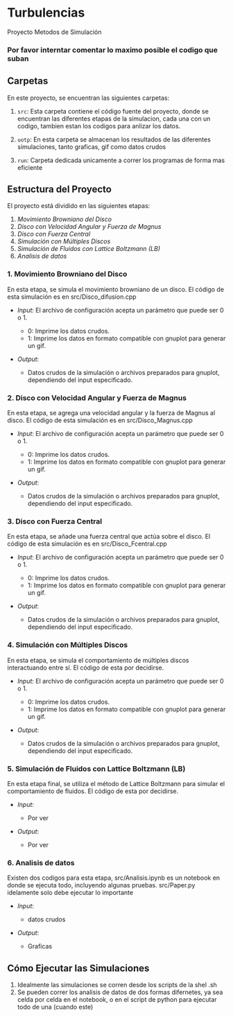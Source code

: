 # Turbulencias

Proyecto Metodos de Simulación

### Por favor interntar comentar lo maximo posible el codigo que suban

## Carpetas

En este proyecto, se encuentran las siguientes carpetas:

1. `src`: Esta carpeta contiene el código fuente del proyecto, donde se encuentran las diferentes etapas de la simulacion, cada una con un codigo, tambien estan los codigos para anlizar los datos.

2. `uotp`: En esta carpeta se almacenan los resultados de las diferentes simulaciones, tanto graficas, gif como datos crudos

3. `run`: Carpeta dedicada unicamente a correr los programas de forma mas eficiente

## Estructura del Proyecto

El proyecto está dividido en las siguientes etapas:

1. _Movimiento Browniano del Disco_
2. _Disco con Velocidad Angular y Fuerza de Magnus_
3. _Disco con Fuerza Central_
4. _Simulación con Múltiples Discos_
5. _Simulación de Fluidos con Lattice Boltzmann (LB)_
6. _Analisis de datos_

### 1. Movimiento Browniano del Disco

En esta etapa, se simula el movimiento browniano de un disco. El código de esta simulación es en src/Disco_difusion.cpp

- _Input_: El archivo de configuración acepta un parámetro que puede ser 0 o 1.

  - 0: Imprime los datos crudos.
  - 1: Imprime los datos en formato compatible con gnuplot para generar un gif.

- _Output_:
  - Datos crudos de la simulación o archivos preparados para gnuplot, dependiendo del input especificado.

### 2. Disco con Velocidad Angular y Fuerza de Magnus

En esta etapa, se agrega una velocidad angular y la fuerza de Magnus al disco. El código de esta simulación es en src/Disco_Magnus.cpp

- _Input_: El archivo de configuración acepta un parámetro que puede ser 0 o 1.

  - 0: Imprime los datos crudos.
  - 1: Imprime los datos en formato compatible con gnuplot para generar un gif.

- _Output_:
  - Datos crudos de la simulación o archivos preparados para gnuplot, dependiendo del input especificado.

### 3. Disco con Fuerza Central

En esta etapa, se añade una fuerza central que actúa sobre el disco. El código de esta simulación es en src/Disco_Fcentral.cpp

- _Input_: El archivo de configuración acepta un parámetro que puede ser 0 o 1.

  - 0: Imprime los datos crudos.
  - 1: Imprime los datos en formato compatible con gnuplot para generar un gif.

- _Output_:
  - Datos crudos de la simulación o archivos preparados para gnuplot, dependiendo del input especificado.

### 4. Simulación con Múltiples Discos

En esta etapa, se simula el comportamiento de múltiples discos interactuando entre sí. El código de esta por decidirse.

- _Input_: El archivo de configuración acepta un parámetro que puede ser 0 o 1.

  - 0: Imprime los datos crudos.
  - 1: Imprime los datos en formato compatible con gnuplot para generar un gif.

- _Output_:
  - Datos crudos de la simulación o archivos preparados para gnuplot, dependiendo del input especificado.

### 5. Simulación de Fluidos con Lattice Boltzmann (LB)

En esta etapa final, se utiliza el método de Lattice Boltzmann para simular el comportamiento de fluidos. El código de esta por decidirse.

- _Input_:

  - Por ver

- _Output_:
  - Por ver

### 6. Analisis de datos

Existen dos codigos para esta etapa, src/Analisis.ipynb es un notebook en donde se ejecuta todo, incluyendo algunas pruebas. src/Paper.py idelamente solo debe ejecutar lo importante

- _Input_:

  - datos crudos

- _Output_:
  - Graficas

## Cómo Ejecutar las Simulaciones

1. Idealmente las simulaciones se corren desde los scripts de la shel .sh
2. Se pueden correr los analisis de datos de dos formas difernetes, ya sea celda por celda en el notebook, o en el script de python para ejecutar todo de una (cuando este)
